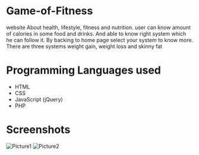 # Game-of-Fitness
website About health, lifestyle, fitness and nutrition. user can know amount of calories in some food and drinks. And able to know right system which he can follow it.
By backing to home page select your system to know more. There are three systems weight gain, weight loss and skinny fat

# Programming Languages used
- HTML
- CSS
- JavaScript (jQuery)
- PHP

# Screenshots
![Picture1](https://user-images.githubusercontent.com/52097278/93289342-72db5a80-f7de-11ea-9c83-73475c58f9e6.png)
![Picture2](https://user-images.githubusercontent.com/52097278/93289349-766ee180-f7de-11ea-8f88-d5479d6519c4.png)

